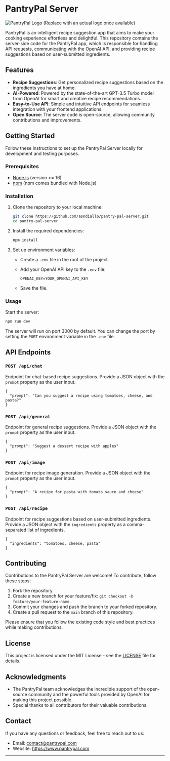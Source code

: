 # PantryPal Server

![PantryPal Logo](link_to_logo.png) (Replace with an actual logo once available)

PantryPal is an intelligent recipe suggestion app that aims to make your cooking experience effortless and delightful. This repository contains the server-side code for the PantryPal app, which is responsible for handling API requests, communicating with the OpenAI API, and providing recipe suggestions based on user-submitted ingredients.

## Features

- **Recipe Suggestions**: Get personalized recipe suggestions based on the ingredients you have at home.
- **AI-Powered**: Powered by the state-of-the-art GPT-3.5 Turbo model from OpenAI for smart and creative recipe recommendations.
- **Easy-to-Use API**: Simple and intuitive API endpoints for seamless integration with your frontend applications.
- **Open Source**: The server code is open-source, allowing community contributions and improvements.

## Getting Started

Follow these instructions to set up the PantryPal Server locally for development and testing purposes.

### Prerequisites

- [Node.js](https://nodejs.org/) (version >= 16)
- [npm](https://www.npmjs.com/) (npm comes bundled with Node.js)

### Installation

1. Clone the repository to your local machine:

   ```bash
   git clone https://github.com/asndiallo/pantry-pal-server.git
   cd pantry-pal-server
   ```

2. Install the required dependencies:

   ```bash
   npm install
   ```

3. Set up environment variables:
   - Create a `.env` file in the root of the project.
   - Add your OpenAI API key to the `.env` file:

     ```plaintext
     OPENAI_KEY=YOUR_OPENAI_API_KEY
     ```

   - Save the file.

### Usage

Start the server:

```bash
npm run dev
```

The server will run on port 3000 by default. You can change the port by setting the `PORT` environment variable in the `.env` file.

## API Endpoints

### `POST /api/chat`

Endpoint for chat-based recipe suggestions. Provide a JSON object with the `prompt` property as the user input.

```plaintext
{
  "prompt": "Can you suggest a recipe using tomatoes, cheese, and pasta?"
}
```

### `POST /api/general`

Endpoint for general recipe suggestions. Provide a JSON object with the `prompt` property as the user input.

```plaintext
{
  "prompt": "Suggest a dessert recipe with apples"
}
```

### `POST /api/image`

Endpoint for recipe image generation. Provide a JSON object with the `prompt` property as the user input.

```plaintext
{
  "prompt": "A recipe for pasta with tomato sauce and cheese"
}
```

### `POST /api/recipe`

Endpoint for recipe suggestions based on user-submitted ingredients. Provide a JSON object with the `ingredients` property as a comma-separated list of ingredients.

```plaintext
{
  "ingredients": "tomatoes, cheese, pasta"
}
```

## Contributing

Contributions to the PantryPal Server are welcome! To contribute, follow these steps:

1. Fork the repository.
2. Create a new branch for your feature/fix: `git checkout -b feature/your-feature-name`.
3. Commit your changes and push the branch to your forked repository.
4. Create a pull request to the `main` branch of this repository.

Please ensure that you follow the existing code style and best practices while making contributions.

## License

This project is licensed under the MIT License - see the [LICENSE](LICENSE) file for details.

## Acknowledgments

- The PantryPal team acknowledges the incredible support of the open-source community and the powerful tools provided by OpenAI for making this project possible.
- Special thanks to all contributors for their valuable contributions.

## Contact

If you have any questions or feedback, feel free to reach out to us:

- Email: contact@pantrypal.com
- Website: https://www.pantrypal.com

---